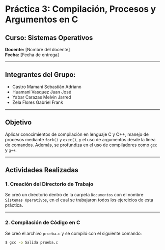 # Práctica 3: Compilación, Procesos y Argumentos en C

## Curso: Sistemas Operativos  
**Docente:** [Nombre del docente]  
**Fecha:** [Fecha de entrega]  

---

## Integrantes del Grupo:

- Castro Mamani Sebastián Adriano  
- Huamani Vasquez Juan José  
- Yabar Carazas Melvin Jarred  
- Zela Flores Gabriel Frank  

---

## Objetivo

Aplicar conocimientos de compilación en lenguaje C y C++, manejo de procesos mediante `fork()` y `exec()`, y el uso de argumentos desde la línea de comandos. Además, se profundiza en el uso de compiladores como `gcc` y `g++`.

---

## Actividades Realizadas

### 1. Creación del Directorio de Trabajo

Se creó un directorio dentro de la carpeta `Documentos` con el nombre `Sistemas Operativos`, en el cual se trabajaron todos los ejercicios de esta práctica.

---

### 2. Compilación de Código en C

Se creó el archivo `prueba.c` y se compiló con el siguiente comando:

```bash
$ gcc -o Salida prueba.c
